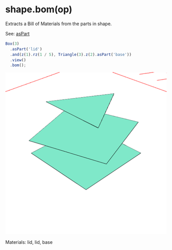 # shape.bom(op)

Extracts a Bill of Materials from the parts in shape.

See: [asPart](#https://raw.githubusercontent.com/jsxcad/JSxCAD/master/nb/api/asPart.nb)

```JavaScript
Box(3)
  .asPart('lid')
  .and(z(1).rz(1 / 5), Triangle(3).z(2).asPart('base'))
  .view()
  .bom();
```

![Image](bom.md.0.png)

Materials: lid, lid, base

